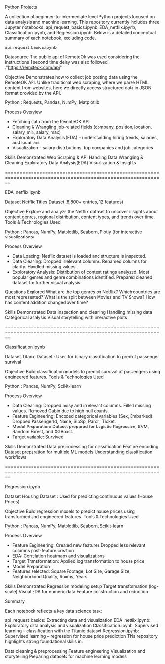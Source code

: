 Python Projects

A collection of beginner-to-intermediate level Python projects focused on data analysis and machine learning. 
This repository currently includes three Jupyter notebooks: api_request_basics.ipynb, EDA_netflix.ipynb, Classification.ipynb, and Regression.ipynb. 
Below is a detailed conceptual summary of each notebook, excluding code.

api_request_basics.ipynb

Datasource
The public api of RemoteOk was used considering the instructions 1 second time delay was also followed ."https://remoteok.com/api"

Objective
Demonstrates how to collect job posting data using the RemoteOK API. Unlike traditional web scraping, 
where we parse HTML content from websites, here we directly access structured data in JSON format provided by the API.

Python : Requests, Pandas, NumPy, Matplotlib

Process Overview
- Fetching data from the RemoteOK API
- Cleaning & Wrangling job-related fields (company, position, location, salary_min, salary_max)
- Exploratory Data Analysis (EDA) – understanding hiring trends, salaries, and locations
- Visualization – salary distributions, top companies and job categories

Skills Demonstrated
Web Scraping & API Handling
Data Wrangling & Cleaning
Exploratory Data Analysis(EDA)
Visualization & Insights

==============================================================================================================

EDA_netflix.ipynb

Dataset
Netflix Titles Dataset (8,800+ entries, 12 features)

Objective
Explore and analyze the Netflix dataset to uncover insights about content genres, regional distribution, content types, and trends over time.
Tools & Technologies Used

Python : Pandas, NumPy, Matplotlib, Seaborn, Plotly (for interactive visualizations)

Process Overview

- Data Loading: Netflix dataset is loaded and structure is inspected.
- Data Cleaning:
Dropped irrelevant columns.
Renamed columns for clarity.
Handled missing values.
- Exploratory Analysis:
Distribution of content ratings analyzed.
Most popular genres and genre combinations identified.
Prepared cleaned dataset for further visual analysis.

Questions Explored
What are the top genres on Netflix?
Which countries are most represented?
What is the split between Movies and TV Shows?
How has content addition changed over time?

Skills Demonstrated
Data inspection and cleaning
Handling missing data
Categorical analysis
Visual storytelling with interactive plots

==============================================================================================================

Classification.ipynb

Dataset
Titanic Dataset : Used for binary classification to predict passenger survival

Objective
Build classification models to predict survival of passengers using engineered features.
Tools & Technologies Used

Python : Pandas, NumPy, Scikit-learn

Process Overview

- Data Cleaning:
Dropped noisy and irrelevant columns.
Filled missing values.
Removed Cabin due to high null counts.
- Feature Engineering:
Encoded categorical variables (Sex, Embarked).
Dropped PassengerId, Name, SibSp, Parch, Ticket.
- Model Preparation:
Dataset prepared for Logistic Regression, SVM, Random Forest, and XGBoost.
- Target variable: Survived

Skills Demonstrated
Data preprocessing for classification
Feature encoding
Dataset preparation for multiple ML models
Understanding classification workflows

==============================================================================================================

Regression.ipynb

Dataset
Housing Dataset : Used for predicting continuous values (House Prices)

Objective
Build regression models to predict house prices using transformed and engineered features.
Tools & Technologies Used

Python : Pandas, NumPy, Matplotlib, Seaborn, Scikit-learn

Process Overview
- Feature Engineering:
Created new features
Dropped less relevant columns post-feature creation
- EDA:
Correlation heatmaps and visualizations
- Target Transformation:
Applied log transformation to house price
- Model Preparation
- Features selected: Square Footage, Lot Size, Garage Size, Neighborhood Quality, Rooms, Years

  
Skills Demonstrated
Regression modeling setup
Target transformation (log-scale)
Visual EDA for numeric data
Feature construction and reduction


Summary

Each notebook reflects a key data science task:

api_request_basics: Extracting data and visualization
EDA_netflix.ipynb: Exploratory data analysis and visualization
Classification.ipynb: Supervised learning – classification with the Titanic dataset
Regression.ipynb: Supervised learning – regression for house price prediction
This repository highlights strong foundational skills in:

Data cleaning & preprocessing
Feature engineering
Visualization and storytelling
Preparing datasets for machine learning models

